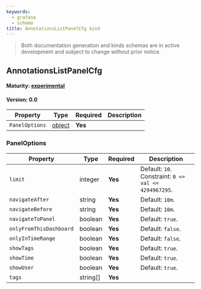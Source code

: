 ```yaml
---
keywords:
  - grafana
  - schema
title: AnnotationsListPanelCfg kind
---
```

> Both documentation generation and kinds schemas are in active development and subject to change without prior notice.

## AnnotationsListPanelCfg

#### Maturity: [experimental](../../../maturity/#experimental)
#### Version: 0.0



| Property       | Type                    | Required | Description |
|----------------|-------------------------|----------|-------------|
| `PanelOptions` | [object](#paneloptions) | **Yes**  |             |

### PanelOptions

| Property                | Type     | Required | Description                                              |
|-------------------------|----------|----------|----------------------------------------------------------|
| `limit`                 | integer  | **Yes**  | Default: `10`.<br/>Constraint: `0 <= val <= 4294967295`. |
| `navigateAfter`         | string   | **Yes**  | Default: `10m`.                                          |
| `navigateBefore`        | string   | **Yes**  | Default: `10m`.                                          |
| `navigateToPanel`       | boolean  | **Yes**  | Default: `true`.                                         |
| `onlyFromThisDashboard` | boolean  | **Yes**  | Default: `false`.                                        |
| `onlyInTimeRange`       | boolean  | **Yes**  | Default: `false`.                                        |
| `showTags`              | boolean  | **Yes**  | Default: `true`.                                         |
| `showTime`              | boolean  | **Yes**  | Default: `true`.                                         |
| `showUser`              | boolean  | **Yes**  | Default: `true`.                                         |
| `tags`                  | string[] | **Yes**  |                                                          |


